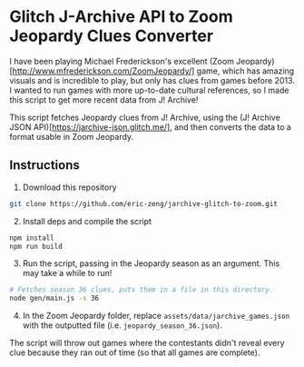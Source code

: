 # Glitch J-Archive API to Zoom Jeopardy Clues Converter

I have been playing Michael Frederickson's excellent
(Zoom Jeopardy)[http://www.mfrederickson.com/ZoomJeopardy/] game, which has 
amazing visuals and is incredible to play, but only has clues from games
before 2013. I wanted to run games with more up-to-date cultural references, 
so I made this script to get more recent data from J! Archive!

This script fetches Jeopardy clues from J! Archive, using the
(J! Archive JSON API)[https://jarchive-json.glitch.me/], and then converts
the data to a format usable in Zoom Jeopardy.

## Instructions
1. Download this repository
```sh
git clone https://github.com/eric-zeng/jarchive-glitch-to-zoom.git
```

2. Install deps and compile the script
```sh
npm install
npm run build
```

3. Run the script, passing in the Jeopardy season as an argument. This may take
a while to run!
```sh
# Fetches season 36 clues, puts them in a file in this directory.
node gen/main.js -s 36
```

4. In the Zoom Jeopardy folder, replace `assets/data/jarchive_games.json` with the outputted file (i.e. `jeopardy_season_36.json`).

The script will throw out games where the contestants didn't reveal every clue
because they ran out of time (so that all games are complete).